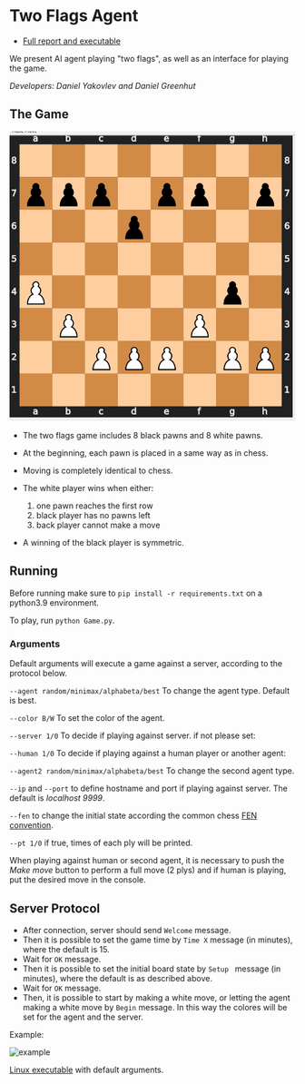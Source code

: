 # Two Flags Agent

- [Full report and executable](report/Report.md) 

We present AI agent playing "two flags", as well as an interface for playing the game.

*Developers: Daniel Yakovlev and Daniel Greenhut*

## The Game

![example](report/4.png)

- The two flags game includes 8 black pawns and 8 white pawns.
- At the beginning, each pawn is placed in a same way as in chess.
- Moving is completely identical to chess.
- The white player wins when either:

    1. one pawn reaches the first row
    2. black player has no pawns left
    3. back player cannot make a move
- A winning of the black player is symmetric.

## Running

Before running make sure to ```pip install -r requirements.txt``` on a python3.9 environment.

To play, run ```python Game.py```.

### Arguments

Default arguments will execute a game against a server, according to the protocol below.

```--agent random/minimax/alphabeta/best``` To change the agent type. Default is best.

```--color B/W``` To set the color of the agent.

```--server 1/0``` To decide if playing against server. if not  please set:

```--human 1/0``` To decide if playing against a human player or another agent:

```--agent2 random/minimax/alphabeta/best``` To change the second agent type.

```--ip``` and ```--port``` to define hostname and port if playing against server. 
The default is *localhost 9999*.

```--fen``` to change the initial state according the common chess [FEN convention](https://www.chess.com/terms/fen-chess).

```--pt 1/0``` if true, times of each ply will be printed.

When playing against human or second agent, it is necessary to push the *Make move* button
to perform a full move (2 plys) and if human is playing, put the desired move in the console.


## Server Protocol

- After connection, server should send ```Welcome``` message.
- Then it is possible to set the game time by ```Time X``` message (in minutes), 
where the default is 15.
- Wait for ```OK``` message.
- Then it is possible to set the initial board state by ```Setup ``` message (in minutes), 
where the default is as described above.
- Wait for ```OK``` message.
- Then, it is possible to start by making a white move, or letting the agent making a white 
move by ```Begin``` message. In this way the colores will be set for the agent and the server.

Example:

![example](serverImg.png)

[Linux executable](https://drive.google.com/file/d/1jovYaGXtJ-t1b8nJucoKT8gqWz0Pr03B/view) 
with default arguments.